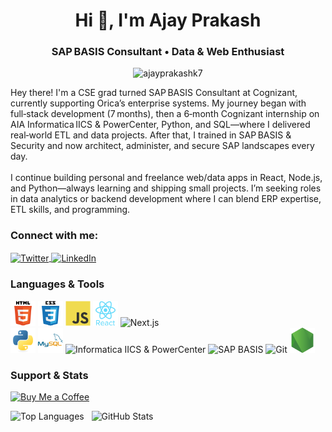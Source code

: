 <div class="text-container">
  <h1 align="center">Hi 👋, I'm Ajay Prakash</h1>
  <h3 align="center">SAP BASIS Consultant • Data & Web Enthusiast</h3>

  <p align="center">
    <img src="https://komarev.com/ghpvc/?username=ajayprakashk7&label=Profile%20views&color=0e75b6&style=flat" alt="ajayprakashk7" />
  </p>

  <p align="left">
    Hey there! I'm a CSE grad turned SAP BASIS Consultant at Cognizant, currently supporting Orica’s enterprise systems.  
    My journey began with full‑stack development (7 months), then a 6‑month Cognizant internship on AIA Informatica IICS & PowerCenter, Python, and SQL—where I delivered real‑world ETL and data projects.  
    After that, I trained in SAP BASIS & Security and now architect, administer, and secure SAP landscapes every day.  
    <br><br>
    I continue building personal and freelance web/data apps in React, Node.js, and Python—always learning and shipping small projects.  
    I’m seeking roles in data analytics or backend development where I can blend ERP expertise, ETL skills, and programming.
  </p>

  <h3 align="left">Connect with me:</h3>
  <p align="left">
    <a href="https://twitter.com/ajayprakashk7" target="_blank">
      <img align="center" src="https://raw.githubusercontent.com/rahuldkjain/github-profile-readme-generator/master/src/images/icons/Social/twitter.svg" alt="Twitter" height="30" width="40" />
    </a>
    <a href="https://linkedin.com/in/ajayprakashk7" target="_blank">
      <img align="center" src="https://raw.githubusercontent.com/rahuldkjain/github-profile-readme-generator/master/src/images/icons/Social/linked-in-alt.svg" alt="LinkedIn" height="30" width="40" />
    </a>
    <!-- remove Instagram if unused -->
  </p>

  <h3 align="left">Languages &amp; Tools</h3>
  <p align="left">
    <!-- Frontend -->
    <img src="https://raw.githubusercontent.com/devicons/devicon/master/icons/html5/html5-original-wordmark.svg" alt="HTML5" width="40" height="40"/>  
    <img src="https://raw.githubusercontent.com/devicons/devicon/master/icons/css3/css3-original-wordmark.svg" alt="CSS3" width="40" height="40"/>  
    <img src="https://raw.githubusercontent.com/devicons/devicon/master/icons/javascript/javascript-original.svg" alt="JavaScript" width="40" height="40"/>  
    <img src="https://raw.githubusercontent.com/devicons/devicon/master/icons/react/react-original-wordmark.svg" alt="React" width="40" height="40"/>  
    <img src="https://cdn.worldvectorlogo.com/logos/nextjs-2.svg" alt="Next.js" width="40" height="40"/><br>
    <!-- Backend / Data / ERP -->
    <img src="https://raw.githubusercontent.com/devicons/devicon/master/icons/python/python-original.svg" alt="Python" width="40" height="40"/>  
    <img src="https://raw.githubusercontent.com/devicons/devicon/master/icons/mysql/mysql-original-wordmark.svg" alt="SQL" width="40" height="40"/>  
    <img src="https://www.vectorlogo.zone/logos/informatica/informatica-icon.svg" alt="Informatica IICS & PowerCenter" width="40" height="40"/>  
    <img src="https://www.vectorlogo.zone/logos/sap/sap-icon.svg" alt="SAP BASIS" width="40" height="40"/>  
    <img src="https://www.vectorlogo.zone/logos/git-scm/git-scm-icon.svg" alt="Git" width="40" height="40"/>  
    <img src="https://raw.githubusercontent.com/devicons/devicon/master/icons/nodejs/nodejs-original.svg" alt="Node.js" width="40" height="40"/>
  </p>

  <h3 align="left">Support &amp; Stats</h3>
  <p align="left">
    <a href="https://www.buymeacoffee.com/ajayprakashk7" target="_blank">
      <img src="https://cdn.buymeacoffee.com/buttons/v2/default-yellow.png" height="50" width="210" alt="Buy Me a Coffee" />
    </a>
  </p>
  <p align="left">
    <img src="https://github-readme-stats.vercel.app/api/top-langs?username=ajayprakashk7&show_icons=true&locale=en&layout=compact" alt="Top Languages" />  
    &nbsp;
    <img src="https://github-readme-stats.vercel.app/api?username=ajayprakashk7&show_icons=true&locale=en" alt="GitHub Stats" />
  </p>
</div>
